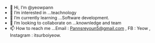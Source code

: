 - 👋 Hi, I’m @yeowpann
- 👀 I’m interested in ...teachnology
- 🌱 I’m currently learning ...Software development.
- 💞️ I’m looking to collaborate on ...knownledge and team
- 📫 How to reach me ...Email : Pannsreyoun5@gmail.com , FB : Yeow , Instagram : itsurboiyeow.

<!---
sreyounpann/sreyounpann is a ✨ special ✨ repository because its `README.md` (this file) appears on your GitHub profile.
You can click the Preview link to take a look at your changes.
--->
